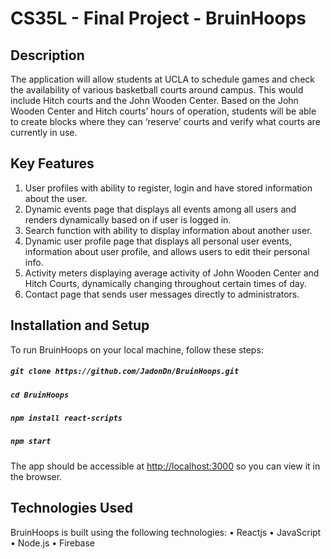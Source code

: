 # CS35L - Final Project - BruinHoops

## Description

The application will allow students at UCLA to schedule games and check the availability of various basketball courts around campus. This would include Hitch courts and the John Wooden Center. Based on the John Wooden Center and Hitch courts’ hours of operation, students will be able to create blocks where they can ‘reserve’ courts and verify what courts are currently in use. 

## Key Features
  1. User profiles with ability to register, login and have stored information about the user.
  2. Dynamic events page that displays all events among all users and renders dynamically based on if user is logged in.
  3. Search function with ability to display information about another user.
  4. Dynamic user profile page that displays all personal user events, information about user profile, and allows users to edit their personal info.
  5. Activity meters displaying average activity of John Wooden Center and Hitch Courts, dynamically changing throughout certain times of day.
  6. Contact page that sends user messages directly to administrators.
  
## Installation and Setup
To run BruinHoops on your local machine, follow these steps:
##### `git clone https://github.com/JadonDn/BruinHoops.git`
##### `cd BruinHoops`
##### `npm install react-scripts`
##### `npm start`

The app should be accessible at
[http://localhost:3000](http://localhost:3000) so you can view it in the browser.

## Technologies Used
BruinHoops is built using the following technologies:
• Reactjs
• JavaScript
• Node.js
• Firebase


